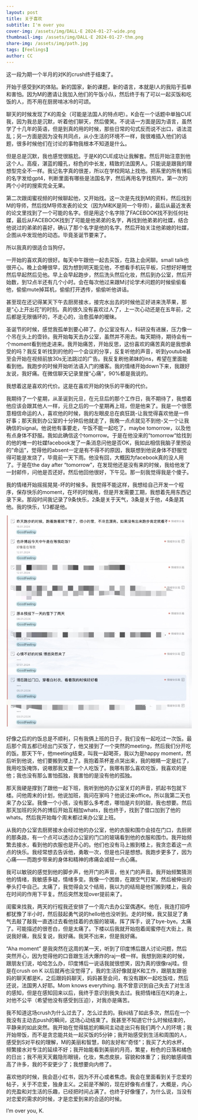 ```yaml
---
layout: post
title: 关于喜欢
subtitle: I'm over you
cover-img: /assets/img/DALL·E 2024-01-27-wide.png
thumbnail-img: /assets/img/DALL·E 2024-01-27-thm.png
share-img: /assets/img/path.jpg
tags: [Feelings]
author: CC
---
```


这一段为期一个半月的对K的crush终于结束了。

开始于感受到K的体贴。新的国家，新的课题，新的语言，本就是I人的我陷于孤单和害怕。因为M的邀请让我加入他们的午饭小队，然后终于有了可以一起买饭和吃饭的人，而不用在厨房啃冰冷的可颂。

聊天的时候发现了K的周全（可能是法国人的特点吧）。K会在一个话题中单独CUE我，因为我总是沉默，听着他们聊天，然后傻笑。不说话一方面是因为语言，虽然学了十几年的英语，但是到真的用的时候，那些日常的句式反而说不出口，语法混乱；另一方面是因为没有共同点，从小生活的环境不一样，我很难插入他们的话题，很多时候他们在讨论的事物我根本不知道是什么。

但是总是沉默，我也感觉很尴尬。于是K的CUE成功让我解套。然后开始注意到他这个人。高瘦，湛蓝的瞳孔，棕色的中长发，精致的法国男人。只能说是跟我的理想型完全不一样。我记名字真的很差，所以在学校网站上找他。把系里的所有博后的名字发给gpt4，判断里面有哪些是法国名字，然后再用名字找照片。第一次的两个小时的搜索完全无果。

第二次跟闺蜜视频的时候聊起他，又开始找。这一次是先找到M的资料，然后找到M的导师，然后找M导师发表的论文（因为M和K是同一个导师），最后从最近发表的论文里找到了一个可能的名字。但是用这个名字除了FACEBOOK找不到任何社媒，最后从FACEBOOK找到了可能是他弟弟的名字，再找到他弟弟的社媒，结合他说过的弟弟的喜好，确认了那个名字是他的名字。然后开始关注他弟媳的社媒，企图从中发现他的动态。毕竟圣诞节要来了。

所以我真的很适合当狗仔。

一开始的喜欢真的很好。每天中午跟他一起去买饭，在路上会闲聊。small talk也很开心。晚上会睡很早，因为想到明天能见他，不想看手机玩平板，只想好好睡觉然后早起然后见他。早上会早起跑步，然后洗头然后化妆，然后到办公室，然后开始数，到12点半还有几个小时。会在每次他过来跟M讨论学术问题的时候偷偷看他，偷偷mute掉耳机，偷偷打开透传，偷偷听他讲话。

甚至现在还记得某天下午去厨房接水，接完水出去的时候他正好进来洗苹果，那是“心上开出花”的时刻。真的很久没有喜欢过人了，上一次心动还是在五年前，之后都是无限循环的，不走心的，治愈孤单的暧昧。

圣诞节的时候，感觉我孤单到要心碎了。办公室没有人，科研没有进展，压力像一个吊在头上的壶铃。我开始每天去办公室，虽然并不用去。每天期待，期待会有一个moment看到他走进来。我开始痛苦，开始反思，这份喜欢的痛苦真的是我想承受的吗？我反复听找到的他的一个会议的分享，反复听他的声音，听到youtube甚至会开始在视频前放30s无法跳过的广告。我反复刷他弟妹的ins，希望在里面能看到他。我跑步的时候开始听法语入门的播客。我的情绪开始down下来，我跟好友说，我好痛。在微信聊天记录里搜“心痛”，90%都是我说的。

我想着这是喜欢的代价。这是在喜欢开始的快乐的平衡的代价。

我期待了一个星期，从圣诞到元旦，在元旦后的那个工作日，我不期待了，我想着他应该会跟其他人一样，元旦之后的一个星期再上班，但是他来了。我是一个很愿意相信命运的人，喜欢他的时候，我的左眼皮总在疯狂跳-让我觉得喜欢他是一件好事；那天我到办公室的十分钟后他就走了，我晚一点点就见不到他-又一个让我确信的signal。他说他有事要走，午饭不能一起吃了，maybe tomorrow，以及他有点身体不舒服。我如此确信这个tomorrow。于是在他没来的“tomorrow“给找到的他的唯一的社媒facebook发了一条消息问他是否OK，我如此相信我脑子里预设的”命运”，觉得他的absent一定是有不得不的原因，我联想到他说身体不舒服觉得可能是发烧了，毕竟前一天下雨。他没有回，大概因为facebook真的没人用了。于是在the day after “tomorrow”，在发现他还是没有来的时候，我给他发了一封邮件，问他是否还好。然后他回他很好，下午见。那一刻我觉得我是个傻子。

我的情绪开始摇摇晃晃-坏的时候多。我觉得不能这样，我想给自己开发一个程序，保存快乐的moment，在坏的时候用，但是开发需要工期，我想着先用东西记录下来。那段时间我记录了9条快乐，2条是关于天气，3条是关于他，4条是其他。我的快乐，1/3都是他。

![record](/assets/img/record.jpg)

好像之后的约饭总是不顺利，只有我俩上班的日子，我们没有一起吃过一次饭。最后那个周五都已经出门买饭了，他又接到了一个突然的meeting，然后我们分开吃的饭。那天下午，他meeting结束，叫我一起喝茶，我以为是happy moment，然后听到他说，他们要搬到楼上了。我抱着茶杯差点哭出来，我的眼睛一定是红了，我用吃饭掩饰，说嗷那我又要一个人吃饭了。我哪有那么喜欢吃饭，我喜欢的是他；我也没有那么害怕孤独，我害怕的是没有他的孤独。

那天我硬是撑到了跟他一起下班，我听到他的办公室关灯的声音，抓起书包就下楼。问他周末的计划，他说加班，我问在家吗？他说过来office。所以我第二天也来了办公室。我像一个小孩，没有那么多考虑，哪怕是片刻的甜，我也想要。然后那天加班的另外的博后开始互相加whats，我也终于，找到了借口加到了他的whats。然后我开始每个周末都过来办公室上班。

从我的办公室去厨房接水会经过他的办公室，他的衣服和围巾会挂在门口，去厨房的那条路，有一个点可以透过办公室的门口的玻璃看到他的衣服和围巾。我开始频繁去接水，看到他的衣服也是开心的。他们也没有马上搬到楼上，我贪恋着这一点点的快乐。我经常想去告诉他，勇敢一次，但是也只是想想。我跑步更多了，因为心痛——而跑步带来的身体和精神的疼痛会减轻一点心痛。

我可以敏锐的感觉到他的脚步声，他开门的声音，他关门的声音。我开始频繁猜测他的情绪，我敏感多疑，情绪多变。我像一个困兽，在跟空气打架，然后被伸出的拳头打中自己。太痛了，我觉得会又个结局，我以为的结局是他们搬到楼上，我会在时间的作用下平复。然后突然发现over提前来了。

闺蜜来找我，两天的行程我还安排了一个周六去办公室偶遇K。他在，我连打招呼都犹豫了半小时，然后鼓起勇气说的hello他也没听到。走的时候，我又鼓足了勇气去敲了敲我一直透过去看他挂着的衣服的玻璃，挥了挥手，说了bye-bye。太痛了。可能描述的很苍白，但是太痛了。下楼以后我就开始抱着闺蜜停在大街上，我说我好痛，我反复说，我好痛。我哭不出来，但是我好痛。

“Aha moment” 是我突然在这周的某一天，听到了印度博后跟人讨论问题，然后突然开心，因为觉得他的口音跟生活大爆炸的raj一模一样。我想到刚来的时候，跟朋友们说，哈哈怎么办，印度博后一说话我就很想笑，因为真的很像raj哇。但是在crush on K 以后就再也没觉得了，我的生活好像就是K和工作，跟朋友跟爸妈的聊天都是K，之后跟妈妈聊天，妈妈甚至会问，有没有跟K一起吃饭哇，然后还说，法国男人好耶。Mom knows everything. 我不曾意识到自己失去了对生活的感知，但是在感知回来以后，我终于意识到我失去过。我把情绪压在K的身上，对他不公平（希望他没有感受到压迫），对我亦是痛苦。

我不知道这场crush为什么过去了，怎么过去的。我纠结了如此多次，然后在一个我没有主动去push的瞬间，这场心动结束了。我甚至不知道它什么时候结束的，平静来的如此突然。我开始在觉得尴尬的瞬间主动走出只有我们两个人的环境；我开始带饭，而不是贪恋能共处一起买饭的5分钟；我开始感受到生活和周围的人，感受到S对平权的理解，M的美丽和智慧，B的友好和“奇怪“；我买了大的水杯，频繁接水对专注的延续不好；我开始能看到美丽的月亮，繁星，粉色的日落和橘色的日出；我不用天天戴隐形眼镜，化妆，焦虑皮肤，容貌和体重了；我的敏感阈值高了许多，我的不安更少了；我想要向内修了。

喜欢他的时候，我会逛小红书，因为不开心或者焦虑。我会在里面看到关于恋爱的帖子，关于不恋爱，独身主义。之前是不解的，现在好像有点懂了，大概是，内心的充盈和对生活的乐趣，已经把时间占满了。也终于好像懂了，为什么说，当没有对恋爱的需求的时候，才是恋爱到来的合适的时候。

I’m over you, K.
